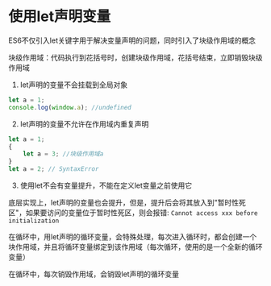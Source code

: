 # 使用let声明变量

ES6不仅引入let关键字用于解决变量声明的问题，同时引入了块级作用域的概念

块级作用域：代码执行到花括号时，创建块级作用域，花括号结束，立即销毁块级作用域

1. let声明的变量不会挂载到全局对象

```js
let a = 1;
console.log(window.a); //undefined
```

2. let声明的变量不允许在作用域内重复声明

```js
let a = 1;
{
    let a = 3; //块级作用域a
}
let a = 2; // SyntaxError
```

3. 使用let不会有变量提升，不能在定义let变量之前使用它

底层实现上，let声明的变量也会提升，但是，提升后会将其放入到"暂时性死区"，如果要访问的变量位于暂时性死区，则会报错: `Cannot access xxx before initialization`

在循环中，用let声明的循环变量，会特殊处理，每次进入循环时，都会创建一个块作用域，并且将循环变量绑定到该作用域（每次循环，使用的是一个全新的循环变量）

在循环中，每次销毁作用域，会销毁let声明的循环变量